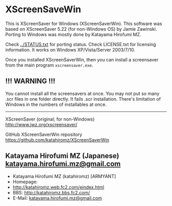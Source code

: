 # XScreenSaveWin

This is XScreenSaver for Windows (XScreenSaverWin). This software was
based on XScreenSaver 5.22 (for non-Windows OS) by Jamie Zawinski.
Porting to Windows was mostly done by Katayama Hirofumi MZ.

Check [../STATUS.txt](STATUS.txt) for porting status. Check LICENSE.txt for licensing
information. It works on Windows XP/Vista/Server 2003/7/10.

Once you installed XScreenSaverWin, then you can install a screensaver
from the main program `xscreensaver.exe`.

!!! WARNING !!!
---------------

You cannot install all the screensavers at once.
You may not put so many .scr files in one folder directly.
It fails .scr installation.
There's limitation of Windows in the numbers of installables at once.

  ------------------------------------------------------------------------
  XScreenSaver (original; for non-Windows)
  http://www.jwz.org/xscreensaver/

  GitHub XScreenSaverWin repository
  https://github.com/katahiromz/XScreenSaverWin

  Katayama Hirofumi MZ (Japanese) katayama.hirofumi.mz@gmail.com
  ------------------------------------------------------------------------

 * Katayama Hirofumi MZ (katahiromz) [ARMYANT] 
 * Homepage:
 * http://katahiromz.web.fc2.com/eindex.html
 * BBS: http://katahiromz.bbs.fc2.com/
 * E-Mail: katayama.hirofumi.mz@gmail.com
